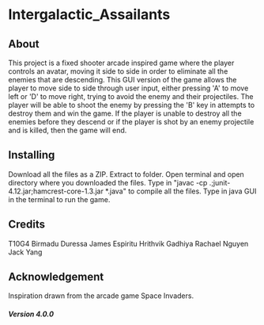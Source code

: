 # Intergalactic_Assailants

## About
This project is a fixed shooter arcade inspired game where the player controls an avatar, moving it side to side in order to eliminate all the enemies that are descending. This GUI version of the game allows the player to move side to side through user input, either pressing 'A' to move left or 'D' to move right, trying to avoid the enemy and their projectiles. The player will be able to shoot the enemy by pressing the 'B' key in attempts to destroy them and win the game. If the player is unable to destroy all the enemies before they descend or if the player is shot by an enemy projectile and is killed, then the game will end.

## Installing
Download all the files as a ZIP.
Extract to folder.
Open terminal and open directory where you downloaded the files.
Type in "javac -cp .;junit-4.12.jar;hamcrest-core-1.3.jar *.java" to compile all the files.
Type in java GUI in the terminal to run the game.

## Credits
T10G4
Birmadu Duressa
James Espiritu
Hrithvik Gadhiya
Rachael Nguyen
Jack Yang

## Acknowledgement
Inspiration drawn from the arcade game Space Invaders.

##### Version 4.0.0
